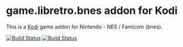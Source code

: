 # game.libretro.bnes addon for Kodi

This is a [Kodi](http://kodi.tv) game addon for Nintendo - NES / Famicom (bnes).

[![Build Status](https://travis-ci.org/kodi-game/game.libretro.bnes.svg?branch=master)](https://travis-ci.org/kodi-game/game.libretro.bnes)
[![Build Status](https://ci.appveyor.com/api/projects/status/github/kodi-game/game.libretro.bnes?svg=true)](https://ci.appveyor.com/project/kodi-game/game-libretro-bnes)
